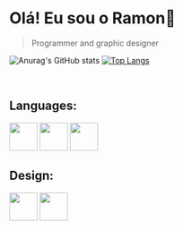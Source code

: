 <h1>Olá! Eu sou o Ramon👋</h1>

> Programmer and graphic designer
    
![Anurag's GitHub
stats](https://github-readme-stats.vercel.app/api?username=Valentim-R&show_icons=true&theme=tokyonight)
[![Top
Langs](https://github-readme-stats.vercel.app/api/top-langs/?username=Valentim-R&layout=DonutChartlayout&theme=tokyonight)](https://github.com/Valentim-R/github-readme-stats)
<main>
    <div style="dysplay inline_block"><br>
        <div style="dysplay inline_block">
            <h2>Languages:</h2>
            <img aling="top" height="50" width="50"
                src="https://cdn.jsdelivr.net/gh/devicons/devicon/icons/arduino/arduino-original-wordmark.svg" />
            <img aling="top" height="50" width="50"
                src="https://cdn.jsdelivr.net/gh/devicons/devicon/icons/c/c-original.svg" />
            <img aling="top" height="50" width="50"
                src="https://cdn.jsdelivr.net/gh/devicons/devicon/icons/cplusplus/cplusplus-original.svg" />
        </div>
            <div style="dysplay inline_block">
            <h2>Design:</h2>
            <img aling="top" height="50" width="50"
                src="https://cdn.jsdelivr.net/gh/devicons/devicon/icons/illustrator/illustrator-plain.svg" />
            <img aling="top" height="50" width="50"
                src="https://cdn.jsdelivr.net/gh/devicons/devicon/icons/photoshop/photoshop-plain.svg" />
        </div>
    </div>
</main>
